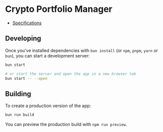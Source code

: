 # Crypto Portfolio Manager

- [Specifications](documentation/specifications.md)

## Developing

Once you've installed dependencies with `bun install` (or `npm`, `pnpm`, `yarn` or `bun`), you can start a development server:

```bash
bun start

# or start the server and open the app in a new browser tab
bun start -- --open
```

## Building

To create a production version of the app:

```bash
bun run build
```

You can preview the production build with `npm run preview`.
